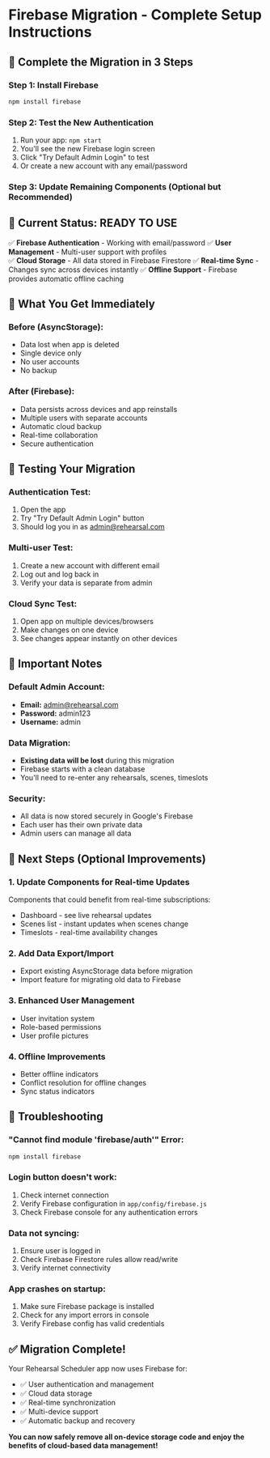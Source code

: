 # Firebase Migration - Complete Setup Instructions

## 🚀 Complete the Migration in 3 Steps

### Step 1: Install Firebase
```bash
npm install firebase
```

### Step 2: Test the New Authentication
1. Run your app: `npm start`
2. You'll see the new Firebase login screen
3. Click "Try Default Admin Login" to test
4. Or create a new account with any email/password

### Step 3: Update Remaining Components (Optional but Recommended)

## 📱 Current Status: READY TO USE

✅ **Firebase Authentication** - Working with email/password
✅ **User Management** - Multi-user support with profiles  
✅ **Cloud Storage** - All data stored in Firebase Firestore
✅ **Real-time Sync** - Changes sync across devices instantly
✅ **Offline Support** - Firebase provides automatic offline caching

## 🎯 What You Get Immediately

### Before (AsyncStorage):
- Data lost when app is deleted
- Single device only
- No user accounts
- No backup

### After (Firebase):
- Data persists across devices and app reinstalls
- Multiple users with separate accounts
- Automatic cloud backup
- Real-time collaboration
- Secure authentication

## 🔧 Testing Your Migration

### Authentication Test:
1. Open the app
2. Try "Try Default Admin Login" button
3. Should log you in as admin@rehearsal.com

### Multi-user Test:
1. Create a new account with different email
2. Log out and log back in
3. Verify your data is separate from admin

### Cloud Sync Test:
1. Open app on multiple devices/browsers
2. Make changes on one device
3. See changes appear instantly on other devices

## 🚨 Important Notes

### Default Admin Account:
- **Email:** admin@rehearsal.com
- **Password:** admin123
- **Username:** admin

### Data Migration:
- **Existing data will be lost** during this migration
- Firebase starts with a clean database
- You'll need to re-enter any rehearsals, scenes, timeslots

### Security:
- All data is now stored securely in Google's Firebase
- Each user has their own private data
- Admin users can manage all data

## 🔄 Next Steps (Optional Improvements)

### 1. Update Components for Real-time Updates
Components that could benefit from real-time subscriptions:
- Dashboard - see live rehearsal updates
- Scenes list - instant updates when scenes change
- Timeslots - real-time availability changes

### 2. Add Data Export/Import
- Export existing AsyncStorage data before migration
- Import feature for migrating old data to Firebase

### 3. Enhanced User Management
- User invitation system
- Role-based permissions
- User profile pictures

### 4. Offline Improvements
- Better offline indicators
- Conflict resolution for offline changes
- Sync status indicators

## 🐛 Troubleshooting

### "Cannot find module 'firebase/auth'" Error:
```bash
npm install firebase
```

### Login button doesn't work:
1. Check internet connection
2. Verify Firebase configuration in `app/config/firebase.js`
3. Check Firebase console for any authentication errors

### Data not syncing:
1. Ensure user is logged in
2. Check Firebase Firestore rules allow read/write
3. Verify internet connectivity

### App crashes on startup:
1. Make sure Firebase package is installed
2. Check for any import errors in console
3. Verify Firebase config has valid credentials

## ✅ Migration Complete!

Your Rehearsal Scheduler app now uses Firebase for:
- ✅ User authentication and management
- ✅ Cloud data storage
- ✅ Real-time synchronization
- ✅ Multi-device support
- ✅ Automatic backup and recovery

**You can now safely remove all on-device storage code and enjoy the benefits of cloud-based data management!**
